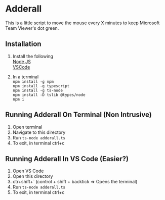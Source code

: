 # Adderall
This is a little script to move the mouse every X minutes to keep Microsoft Team Viewer's dot green.

## Installation

1. Install the following  
[Node JS](https://nodejs.org/en/download)  
[VSCode](https://code.visualstudio.com/download)  

2. In a terminal  
`npm install -g npm`  
`npm install -g typescript`  
`npm install -g ts-node`  
`npm install -D tslib @types/node`  
`npm i`  

## Running Adderall On Terminal (Non Intrusive)
1. Open terminal
2. Navigate to this directory
3. Run `ts-node adderall.ts`
4. To exit, in terminal ctrl+c

## Running Adderall In VS Code (Easier?)
1. Open VS Code
2. Open this directory
3. ctr+shift+` (control + shift + backtick => Opens the terminal)
4. Run `ts-node adderall.ts`
5. To exit, in terminal ctrl+c



